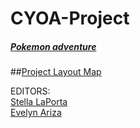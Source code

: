 # CYOA-Project
##### [Pokemon adventure](wakeup.txt)
##[Project Layout Map](https://docs.google.com/a/hstat.org/drawings/d/11ZYmdDIN1AkF5ROXNh3S_ZukhXk6-Sq8f6QizPhz1yk/edit?usp=sharing)


EDITORS:  
[Stella LaPorta](https://github.com/stellal5059)  
[Evelyn Ariza](https://github.com/evelyna0008)  









